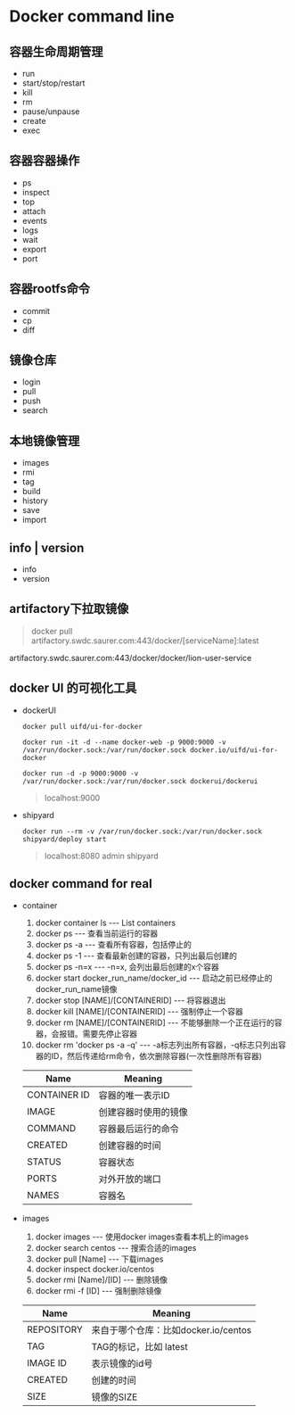# Docker command line

## 容器生命周期管理

* run
* start/stop/restart
* kill
* rm
* pause/unpause
* create
* exec

## 容器容器操作

* ps
* inspect
* top
* attach
* events
* logs
* wait
* export
* port

## 容器rootfs命令

* commit
* cp
* diff

## 镜像仓库

* login
* pull
* push
* search

## 本地镜像管理

* images
* rmi
* tag
* build
* history
* save
* import

## info \| version

* info
* version

## artifactory下拉取镜像

> docker pull artifactory.swdc.saurer.com:443/docker/[serviceName]:latest

artifactory.swdc.saurer.com:443/docker/docker/lion-user-service

## docker UI 的可视化工具

* dockerUI

    ``` docker
    docker pull uifd/ui-for-docker

    docker run -it -d --name docker-web -p 9000:9000 -v /var/run/docker.sock:/var/run/docker.sock docker.io/uifd/ui-for-docker

    docker run -d -p 9000:9000 -v /var/run/docker.sock:/var/run/docker.sock dockerui/dockerui
    ```
    > localhost:9000

* shipyard

    ``` docker
    docker run --rm -v /var/run/docker.sock:/var/run/docker.sock shipyard/deploy start
    ```
    > localhost:8080 admin shipyard

## docker command for real

* container

    1. docker container ls  --- List containers
    1. docker ps --- 查看当前运行的容器
    1. docker ps -a --- 查看所有容器，包括停止的
    1. docker ps -1 --- 查看最新创建的容器，只列出最后创建的
    1. docker ps -n=x --- -n=x, 会列出最后创建的x个容器
    1. docker start docker_run_name/docker_id --- 启动之前已经停止的docker_run_name镜像
    1. docker stop [NAME]/[CONTAINERID] --- 将容器退出
    1. docker kill [NAME]/[CONTAINERID] --- 强制停止一个容器
    1. docker rm [NAME]/[CONTAINERID] --- 不能够删除一个正在运行的容器，会报错。需要先停止容器
    1. docker rm 'docker ps -a -q' --- -a标志列出所有容器，-q标志只列出容器的ID，然后传递给rm命令，依次删除容器(一次性删除所有容器)

    | Name | Meaning |
    | --- | --- |
    | CONTAINER ID | 容器的唯一表示ID |
    | IMAGE | 创建容器时使用的镜像 |
    | COMMAND | 容器最后运行的命令 |
    | CREATED | 创建容器的时间 |
    | STATUS | 容器状态 |
    | PORTS | 对外开放的端口 |
    | NAMES | 容器名 |

* images

    1. docker images --- 使用docker images查看本机上的images
    1. docker search centos ---  搜索合适的images
    1. docker pull [Name] --- 下载images
    1. docker inspect docker.io/centos
    1. docker rmi [Name]/[ID] --- 删除镜像
    1. docker rmi -f [ID] --- 强制删除镜像

    | Name | Meaning |
    | --- | --- |
    | REPOSITORY | 来自于哪个仓库：比如docker.io/centos |
    | TAG | TAG的标记，比如 latest |
    | IMAGE ID | 表示镜像的id号 |
    | CREATED | 创建的时间 |
    | SIZE | 镜像的SIZE |